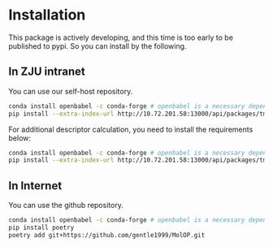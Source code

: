 <!--
 * @Author: TMJ
 * @Date: 2024-02-03 16:23:14
 * @LastEditors: TMJ
 * @LastEditTime: 2024-02-12 21:35:30
 * @Description: 请填写简介
-->
# Installation

This package is actively developing, and this time is too early to be published to pypi. So you can install by the following.

## In ZJU intranet
You can use our self-host repository.
```bash
conda install openbabel -c conda-forge # openbabel is a necessary dependence
pip install --extra-index-url http://10.72.201.58:13000/api/packages/tmj/pypi/simple/ --trusted-host 10.72.201.58 molop --upgrade
```

For additional descriptor calculation, you need to install the requirements below:
```bash
conda install openbabel -c conda-forge # openbabel is a necessary dependence
pip install --extra-index-url http://10.72.201.58:13000/api/packages/tmj/pypi/simple/ --trusted-host 10.72.201.58 molop[full] --upgrade
```

## In Internet
You can use the github repository.
```bash
conda install openbabel -c conda-forge # openbabel is a necessary dependence
pip install poetry
poetry add git+https://github.com/gentle1999/MolOP.git
```
